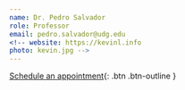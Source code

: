 ```yaml
---
name: Dr. Pedro Salvador
role: Professor
email: pedro.salvador@udg.edu
<!-- website: https://kevinl.info
photo: kevin.jpg -->
---
```


[Schedule an appointment](#){: .btn .btn-outline }
